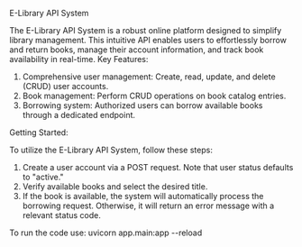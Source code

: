 E-Library API System

The E-Library API System is a robust online platform designed to simplify library management. This intuitive API enables users to effortlessly borrow and return books, manage their account information, and track book availability in real-time.
Key Features:

1. Comprehensive user management: Create, read, update, and delete (CRUD) user accounts.
2. Book management: Perform CRUD operations on book catalog entries.
3. Borrowing system: Authorized users can borrow available books through a dedicated endpoint.

Getting Started:

To utilize the E-Library API System, follow these steps:

1. Create a user account via a POST request. Note that user status defaults to "active."
2. Verify available books and select the desired title.
3. If the book is available, the system will automatically process the borrowing request. Otherwise, it will return an error message with a relevant status code.

To run the code use: uvicorn app.main:app --reload
